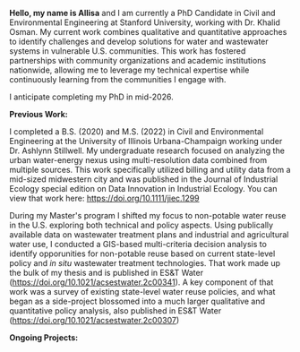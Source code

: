 **Hello, my name is Allisa** and I am currently a PhD Candidate in Civil and Environmental Engineering at Stanford University, working with Dr. Khalid Osman. My current work combines qualitative and quantitative approaches to identify challenges and develop solutions for water and wastewater systems in vulnerable U.S. communities. This work has fostered partnerships with community organizations and academic institutions nationwide, allowing me to leverage my technical expertise while continuously learning from the communities I engage with. 

I anticipate completing my PhD in mid-2026.

**Previous Work:**

I completed a B.S. (2020) and M.S. (2022) in Civil and Environmental Engineering at the University of Illinois Urbana-Champaign working under Dr. Ashlynn Stillwell. My undergraduate research focused on analyzing the urban water-energy nexus using multi-resolution data combined from multiple sources. This work specifically utilized billing and utility data from a mid-sized midwestern city and was published in the Journal of Industrial Ecology special edition on Data Innovation in Industrial Ecology. You can view that work here:  https://doi.org/10.1111/jiec.1299

During my Master's program I shifted my focus to non-potable water reuse in the U.S. exploring both technical and policy aspects. Using publically available data on wastewater treatment plans and industrial and agricultural water use, I conducted a GIS-based multi-criteria decision analysis to identify opporunities for non-potable reuse based on current state-level policy and _in situ_ wastewater treatment technologies. That work made up the bulk of my thesis and is published in ES&T Water (https://doi.org/10.1021/acsestwater.2c00341). A key component of that work was a survey of existing state-level water reuse policies, and what began as a side-project blossomed into a much larger qualitative and quantitative policy analysis, also published in ES&T Water (https://doi.org/10.1021/acsestwater.2c00307)

**Ongoing Projects:**
